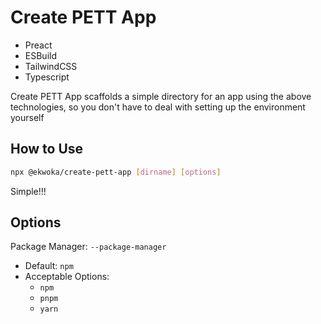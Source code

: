 # Create PETT App

- Preact
- ESBuild
- TailwindCSS
- Typescript

Create PETT App scaffolds a simple directory for an app using the above technologies, so you don't have to deal with setting up the environment yourself

## How to Use

```bash
npx @ekwoka/create-pett-app [dirname] [options]
```

Simple!!!

## Options

Package Manager:
  `--package-manager`
  - Default: `npm`
  - Acceptable Options:
    - `npm`
    - `pnpm`
    - `yarn`
